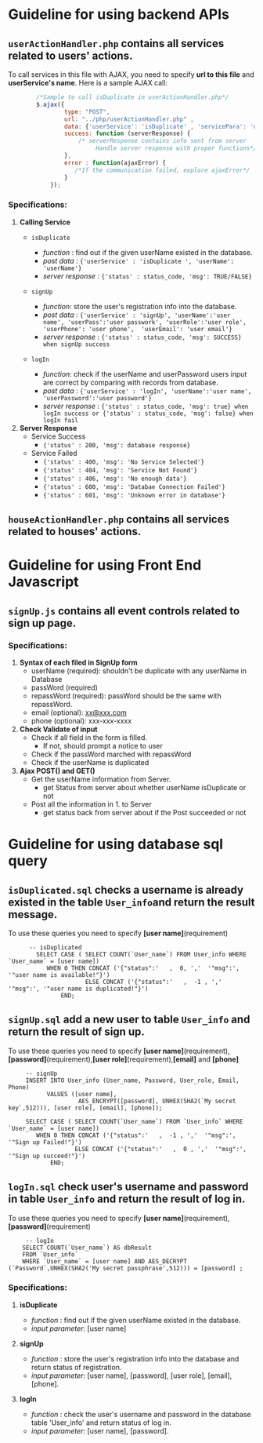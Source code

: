 # Guideline for using backend APIs

## `userActionHandler.php` contains all services related to users' actions. 
To call services in this file with AJAX, you need to specify **url to this file** and **userService's name**. Here is a sample AJAX call: 

```javascript
        /*Sample to call isDuplicate in userActionHandler.php*/
        $.ajax({
                type: "POST",
                url: "../php/userActionHandler.php" ,
                data: {'userService': 'isDuplicate' , 'servicePara': 'username'},
                success: function (serverResponse) {
                    /* serverResponse contains info sent from server 
                         Handle server response with proper functions*/
                },
                error : function(ajaxError) {
                   /*If the communication failed, explore ajaxError*/  
                }
            });
```
### Specifications:
1. **Calling Service**
    * `isDuplicate`
        * _function_ : find out if the given userName existed in the database.
        * _post data_ : `{'userService' : 'isDuplicate ', 'userName': 'userName'}`
        * _server response_ : `{'status' : status_code, 'msg': TRUE/FALSE} ` 

    * `signUp`
        * _function_: store the user's registration info into the database.
        * _post data_ : `{'userService' : 'signUp',
                          'userName':'user name', 'userPass':'user passwork',
                                          'userRole':'user role', 'userPhone': 'user phone', 
                                          'userEmail': 'user email'}`
        * _server response_ : `{'status' : status_code, 'msg': SUCCESS} when signUp success` 

    * `logIn`
        * _function_: check if the userName and userPassword users input are correct by comparing with records from database.
        * _post data_ : `{'userService' : 'logIn',
                          'userName':'user name', 'userPassword':'user password'}`
        * _server response_ : `{'status' : status_code, 'msg': true} when logIn success
                            or {'status' : status_code, 'msg': false} when logIn fail` 
2.  **Server Response**
     * Service Success
        * `{'status' : 200, 'msg': database response}` 
     * Service Failed   
       * `{'status' : 400, 'msg': 'No Service Selected'}`
       * `{'status' : 404, 'msg': 'Service Not Found'}`
       * `{'status' : 406, 'msg': 'No enough data'}`
       * `{'status' : 600, 'msg': 'Databae Connection Failed'}`
       * `{'status' : 601, 'msg': 'Unknown error in database'}`
     

## `houseActionHandler.php` contains all services related to houses' actions.

# Guideline for using Front End Javascript
## `signUp.js` contains all event controls related to sign up page. 
### Specifications: 
1. **Syntax of each filed in SignUp form**
    * userName (required): shouldn't be duplicate with any userName in Database
    * passWord (required)
    * repassWord (required): passWord should be the same with repassWord.
    * email (optional): xx@xxx.com
    * phone (optional): xxx-xxx-xxxx
2. **Check Validate of input**
    * Check if all field in the form is filled. 
      * If not, should prompt a notice to user 
    * Check if the passWord marched with repassWord 
    * Check if the userName is duplicated 
3. **Ajax POST() and GET()**
    * Get the userName information from Server.
      * get Status from server about whether userName isDuplicate or not
    * Post all the information in 1. to Server
      * get status back from server about if the Post succeeded or not 
# Guideline for using database sql query 
## `isDuplicated.sql` checks a username is already existed in the table `User_info`and return the result message. 
To use these queries you need to specify **[user name]**(requirement)
```MySQL
      -- isDuplicated
        SELECT CASE ( SELECT COUNT(`User_name`) FROM User_info WHERE `User_name` = [user name]) 
	       WHEN 0 THEN CONCAT ('{"status":'   ,  0, ','  '"msg":', '"user name is available!"}')
                      ELSE CONCAT ('{"status":'   ,  -1 , ','  '"msg":', '"user name is duplicated!"}') 
               END;
```
## `signUp.sql` add a new user to table `User_info` and return the result of sign up. 
To use these queries you need to specify **[user name]**(requirement), **[password]**(requirement),**[user role]**(requirement),**[email]** and **[phone]**

```MySQL
     -- signUp
     INSERT INTO User_info (User_name, Password, User_role, Email, Phone) 
           VALUES ([user name], 
                    AES_ENCRYPT([password], UNHEX(SHA2(`My secret key`,512))), [user role], [email], [phone]);

     SELECT CASE ( SELECT COUNT(`User_name`) FROM `User_info` WHERE `User_name` = [user name]) 
	    WHEN 0 THEN CONCAT ('{"status":'   ,  -1 , ','  '"msg":', '"Sign up Failed!"}')
                   ELSE CONCAT ('{"status":'   ,  0 , ','  '"msg":', '"Sign up succeed!"}') 
            END;
```
## `logIn.sql` check user's username and password in table `User_info` and return the result of log in. 
To use these queries you need to specify **[user name]**(requirement), **[password]**(requirement)

```MySQL
     -- logIn
    SELECT COUNT(`User_name`) AS dbResult 
    FROM `User_info` 
    WHERE `User_name` = [user name] AND AES_DECRYPT (`Password`,UNHEX(SHA2('My secret passphrase',512))) = [password] ;
```
### Specifications: 
1. **isDuplicate**
    * _function_ : find out if the given userName existed in the database.
    * _input parameter_: [user name]

2. **signUp**
    * _function_ : store the user's registration info into the database and return status of registration.
    * _input parameter_: [user name], [password], [user role], [email], [phone].

3. **logIn**
    * _function_ : check the user's username and password in the database table 'User_info' and return status of log in.
    * _input parameter_: [user name], [password].
